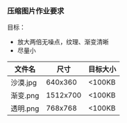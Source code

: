 ### 压缩图片作业要求

目标：
* 放大两倍无噪点，纹理、渐变清晰
* 尽量小

| 文件名 | 尺寸 | 目标大小 |
|  ---- | ---- | ---- |
| 沙漠.jpg | 640x360 | <100KB |
| 渐变.png | 1512x700 | <100KB |
| 透明.png | 768x768 | <100KB |
